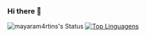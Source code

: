### Hi there 👋

![mayaram4rtins's Status](https://github-readme-stats.vercel.app/api?username=mayaram4rtins&show_icons=true&theme=gruvbox)
[![Top Linguagens](https://github-readme-stats.vercel.app/api/top-langs/?username=mayaram4rtins&layout=compact&theme=gruvbox)](https://github.com/anuraghazra/github-readme-stats)
